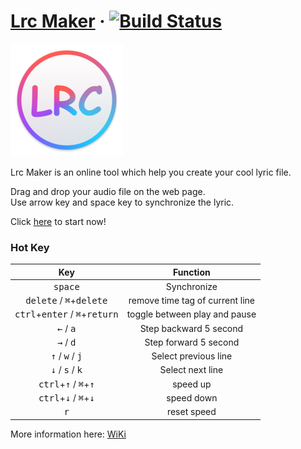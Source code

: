 # [Lrc Maker](https://lrc-maker.github.io) &middot; [![Build Status](https://travis-ci.org/hufan-akari/lrc-maker.svg?branch=master)](https://travis-ci.org/hufan-akari/lrc-maker)

![icon](./resources/favicons/apple-touch-icon.png)

Lrc Maker is an online tool which help you create your cool lyric file.

Drag and drop your audio file on the web page.\
Use arrow key and space key to synchronize the lyric.

Click [here](https://lrc-maker.github.io) to start now!

### Hot Key

|                                Key                                |            Function             |
| :---------------------------------------------------------------: | :-----------------------------: |
|                         <kbd>space</kbd>                          |           Synchronize           |
|        <kbd>delete</kbd> / <kbd>⌘</kbd>+<kbd>delete</kbd>         | remove time tag of current line |
| <kbd>ctrl</kbd>+<kbd>enter</kbd> / <kbd>⌘</kbd>+<kbd>return</kbd> |  toggle between play and pause  |
|                    <kbd>←</kbd> / <kbd>a</kbd>                    |     Step backward 5 second      |
|                    <kbd>→</kbd> / <kbd>d</kbd>                    |      Step forward 5 second      |
|            <kbd>↑</kbd> / <kbd>w</kbd> / <kbd>j</kbd>             |      Select previous line       |
|            <kbd>↓</kbd> / <kbd>s</kbd> / <kbd>k</kbd>             |        Select next line         |
|     <kbd>ctrl</kbd>+<kbd>↑</kbd> / <kbd>⌘</kbd>+<kbd>↑</kbd>      |            speed up             |
|     <kbd>ctrl</kbd>+<kbd>↓</kbd> / <kbd>⌘</kbd>+<kbd>↓</kbd>      |           speed down            |
|                           <kbd>r</kbd>                            |           reset speed           |

More information here: [WiKi](https://github.com/hufan-akari/lrc-maker/wiki)
